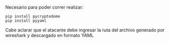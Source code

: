 Necesario para poder correr realizar:

```
pip install pycryptodome
pip install pyyaml
```
Cabe aclarar que el atacante debe ingresar la ruta del archivo generado por wireshark y descargado en formato YAML
